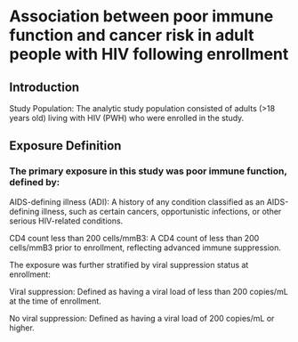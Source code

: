 # Association between poor immune function and cancer risk in adult people with HIV following enrollment 

## Introduction
Study Population: The analytic study population consisted of adults (>18 years old) living with HIV (PWH) who were enrolled in the study.

## Exposure Definition

### The primary exposure in this study was poor immune function, defined by:

AIDS-defining illness (ADI): A history of any condition classified as an AIDS-defining illness, such as certain cancers, opportunistic infections, or other serious HIV-related conditions.

CD4 count less than 200 cells/mmB3: A CD4 count of less than 200 cells/mmB3 prior to enrollment, reflecting advanced immune suppression.

The exposure was further stratified by viral suppression status at enrollment:

Viral suppression: Defined as having a viral load of less than 200 copies/mL at the time of enrollment.

No viral suppression: Defined as having a viral load of 200 copies/mL or higher.
